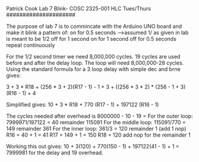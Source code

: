 Patrick Cook Lab 7 Blink- COSC 2325-001 HLC Tues/Thurs
#####################

The purpose of lab 7 is to commincate with the Arduino
UNO board and make it blink a pattern of:
on for 0.5 seconds  -->assumed 1/ as given in lab is meant to be 1/2
off for 1 second
on for 1 second
off for 0.5 seconds
repeat continuously

For the 1/2 second timer we need 8,000,000 cycles.
19 cycles are used before and after the delay loop.
The loop will need 8,000,000-28 cycles.
Using the standard formula for a 3 loop delay with simple dec and brne gives:

3 + 3 * R18 + (256 * 3 + 2)(R17 - 1) - 1 + 3 + 
	((256 * 3 * 2) * (256 - 1 + 3)(R16 - 1) + 4

Simplified gives:
10 + 3 * R18 + 770 (R17 - 1) + 197122 (R16 - 1)

The cycles needed after overhead is 8000000 - 10 - 19 = 
For the outer loop: 7999971/197122 = 40 remainder 115091
For the middle loop: 115091/770 = 149 remainder 361
For the inner loop: 361/3 = 120 remainder 1 (add 1 nop)
R16 = 40 + 1 = 41
R17 = 149 + 1 = 150
R18 = 120
add nop for the remainder 1


Working this out gives:
10 + 3(120) + 770(150 - 1) + 197122(41 - 1) + 1 = 7999981
for the delay and 19 overhead. 

